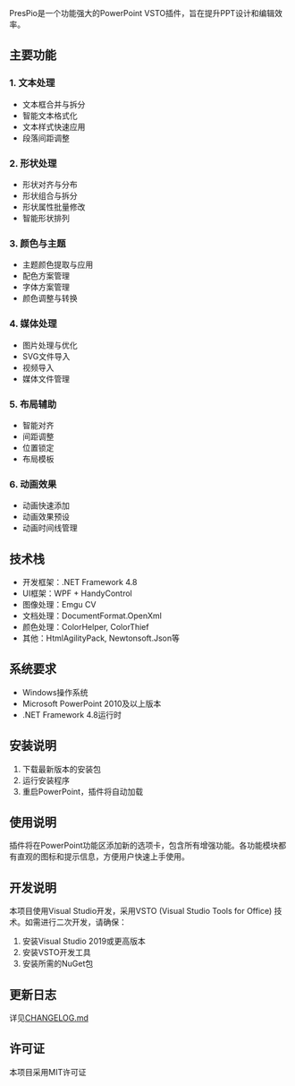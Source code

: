 
PresPio是一个功能强大的PowerPoint VSTO插件，旨在提升PPT设计和编辑效率。

## 主要功能

### 1. 文本处理
- 文本框合并与拆分
- 智能文本格式化
- 文本样式快速应用
- 段落间距调整

### 2. 形状处理
- 形状对齐与分布
- 形状组合与拆分
- 形状属性批量修改
- 智能形状排列

### 3. 颜色与主题
- 主题颜色提取与应用
- 配色方案管理
- 字体方案管理
- 颜色调整与转换

### 4. 媒体处理
- 图片处理与优化
- SVG文件导入
- 视频导入
- 媒体文件管理

### 5. 布局辅助
- 智能对齐
- 间距调整
- 位置锁定
- 布局模板

### 6. 动画效果
- 动画快速添加
- 动画效果预设
- 动画时间线管理

## 技术栈
- 开发框架：.NET Framework 4.8
- UI框架：WPF + HandyControl
- 图像处理：Emgu CV
- 文档处理：DocumentFormat.OpenXml
- 颜色处理：ColorHelper, ColorThief
- 其他：HtmlAgilityPack, Newtonsoft.Json等

## 系统要求
- Windows操作系统
- Microsoft PowerPoint 2010及以上版本
- .NET Framework 4.8运行时

## 安装说明
1. 下载最新版本的安装包
2. 运行安装程序
3. 重启PowerPoint，插件将自动加载

## 使用说明
插件将在PowerPoint功能区添加新的选项卡，包含所有增强功能。各功能模块都有直观的图标和提示信息，方便用户快速上手使用。

## 开发说明
本项目使用Visual Studio开发，采用VSTO (Visual Studio Tools for Office) 技术。如需进行二次开发，请确保：
1. 安装Visual Studio 2019或更高版本
2. 安装VSTO开发工具
3. 安装所需的NuGet包

## 更新日志
详见[CHANGELOG.md](CHANGELOG.md)

## 许可证
本项目采用MIT许可证